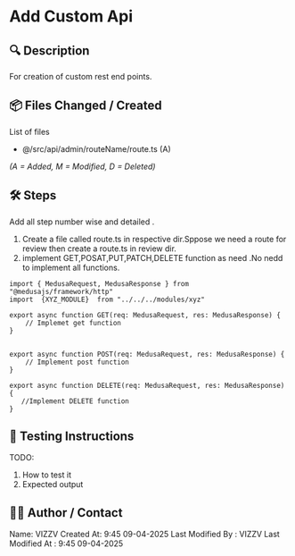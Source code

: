 # Add Custom Api

## 🔍 Description
For creation of custom rest end points.

## 📦 Files Changed / Created
List of files 
- @/src/api/admin/routeName/route.ts (A)

*(A = Added, M = Modified, D = Deleted)*

## 🛠️ Steps

Add all step number wise and detailed .
1. Create a file called route.ts in respective dir.Sppose we need a route for review then create a route.ts in review dir.
2. implement GET,POSAT,PUT,PATCH,DELETE function as need .No nedd to implement all functions.

```
import { MedusaRequest, MedusaResponse } from "@medusajs/framework/http"
import  {XYZ_MODULE}  from "../../../modules/xyz"

export async function GET(req: MedusaRequest, res: MedusaResponse) {
    // Implemet get function
}


export async function POST(req: MedusaRequest, res: MedusaResponse) {
    // Implement post function
}

export async function DELETE(req: MedusaRequest, res: MedusaResponse) {
   //Implement DELETE function
}
```

## 🧪 Testing Instructions
 TODO:
1. How to test it
2. Expected output

## 🙋‍♂️ Author / Contact
Name: VIZZV
Created At: 9:45 09-04-2025
Last Modified By : VIZZV
Last Modified At : 9:45 09-04-2025

